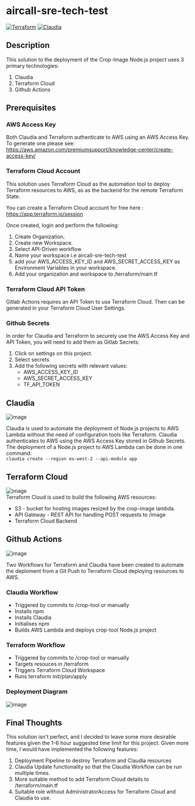 # aircall-sre-tech-test
[![Terraform](https://github.com/jtaylor22/aircall-sre-tech-test/actions/workflows/terraform.yml/badge.svg)](https://github.com/jtaylor22/aircall-sre-tech-test/actions/workflows/terraform.yml)
[![Claudia](https://github.com/jtaylor22/aircall-sre-tech-test/actions/workflows/claudia.yml/badge.svg)](https://github.com/jtaylor22/aircall-sre-tech-test/actions/workflows/claudia.yml)

## Description
This solution to the deployment of the Crop-Image Node.js project uses 3 primary technologies:
1. Claudia
2. Terraform Cloud
3. Github Actions

## Prerequisites
### AWS Access Key
Both Claudia and Terraform authenticate to AWS using an AWS Access Key. To generate one please see: https://aws.amazon.com/premiumsupport/knowledge-center/create-access-key/

### Terraform Cloud Account
This solution uses Terraform Cloud as the automation tool to deploy Terraform resources to AWS, as as the backend for the remote Terraform State.

You can create a Terraform Cloud account for free here : https://app.terraform.io/session

Once created, login and perform the following:
1. Create Organization.
2. Create new Workspace.
3. Select API-Driven workflow
4. Name your workspace i.e aircall-sre-tech-test
5. add your AWS_ACCESS_KEY_ID and AWS_SECRET_ACCESS_KEY as Environment Variables in your workspace.
6. Add your organization and workspace to /terraform/main.tf

### Terraform Cloud API Token
Gitlab Actions requires an API Token to use Terraform Cloud. Then can be generated in your Terraform Cloud User Settings. 

### Github Secrets
In order for Claudia and Terraform to securely use the AWS Access Key and API Token, you will need to add them as Gitlab Secrets:
1. Click on settings on this project.
2. Select secrets
3. Add the following secrets with relevant values:
     * AWS_ACCESS_KEY_ID
     * AWS_SECRET_ACCESS_KEY
     * TF_API_TOKEN

## Claudia
![image](https://user-images.githubusercontent.com/20682803/131267726-a899f9e2-c40b-4536-a398-2706c8e30df1.png)

Claudia is used to automate the deployment of Node.js projects to AWS Lambda without the need of configuration tools like Terraform. Claudia authenticates to AWS using the 
AWS Access Key stored in Github Secrets. The deployment of a Node.js project to AWS Lambda can be done in one command:<br/>
`claudia create --region eu-west-2 --api-module app`


## Terraform Cloud
![image](https://user-images.githubusercontent.com/20682803/131269215-c0372871-453d-4702-b0b1-d666ef4ce7f4.png)<br/>
Terraform Cloud is used to build the following AWS resources:

* S3 - bucket for hosting images resized by the crop-image lambda.
* API Gateway - REST API for handling POST requests to /image
* Terraform Cloud Backend


## Github Actions
![image](https://user-images.githubusercontent.com/20682803/131269967-a3b9b380-af72-41ac-bab3-80070e7e6c84.png)<br/>

Two Workflows for Terraform and Claudia have been created to automate the deploment from a Git Push to Terraform Cloud deploying resources to AWS.
### Claudia Workflow
* Triggered by commits to /crop-tool or manually
* Installs npm
* Installs Claudia
* Initialises npm
* Builds AWS Lambda and deploys crop-tool Node.js project

### Terraform Workflow
* Triggered by commits to /crop-tool or manually
* Targets resouces in /terraform
* Triggers Terraform Cloud Workspace
* Runs terraform init/plan/apply

### Deployment Diagram
![image](https://user-images.githubusercontent.com/20682803/131418064-17d2fc00-0dc8-4eee-812a-295e905eb69f.png)


## Final Thoughts
This solution isn't perfect, and I decided to leave some more desirable features given the 1-6 hour suggested time limit for this project. Given more time, I would have implemented the following features:

1. Deployment Pipeline to destroy Terraform and Claudia resources
2. Claudia Update functionality so that the Claudia Workflow can be run multiple times.
3. More suitable method to add Terraform Cloud details to /terraform/main.tf
4. Suitable role without AdministratorAccess for Terraform Cloud and Claudia to use.
